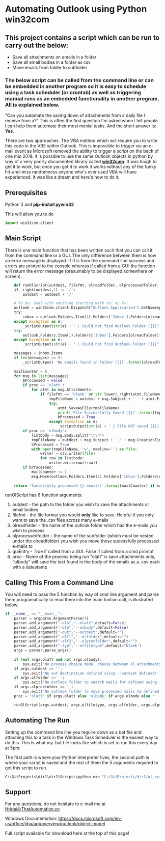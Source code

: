# Automating Outlook using Python win32com
## This project contains a script which can be run to carry out the below:
* Save all attachments on emails in a folder
* Save all email bodies in a folder as csv
* Move emails from folder to subfolder

### The below script can be called from the command line or can be embedded in another program so it is easy to schedule using a task scheduler (or crontab) as well as triggering manual runs as an embedded functionality in another program. All is explained below.

"Can you automate the saving down of attachments from a daily file I receive from x?"
This is often the first question I'm asked when I tell people I can help them automate their most menial tasks. And the short answer is: **Yes**.

There are two approaches. The VBA method which will require you to write this code in the VBE within Outlook. This is impossible to trigger via an e-mail event as Microsoft removed the ability to trigger a script on the back of one mid 2018. It is possible to use the same Outlook objects in python by way of a very poorly documented library called **[win32com](https://docs.microsoft.com/en-us/office/vba/api/overview/outlook/object-model)**. It was tough to get it to work, but once you get it to work it works without any of the funky hit-and-miss randomness anyone who's ever used VBA will have experienced. It was like a dream and here's how to do it.

## Prerequisites
Python 3 and **pip-install pywin32**

This will allow you to do
``` python
import win32com.client
```

## Main Script
There is one main function that has been written such that you can call it from the command line or a GUI. The only difference between them is how an error message is displayed. If It is from the command line success and errors are printed to the console whereas if called from a GUI the function will return the error message (presumably to be displayed somewhere on screen).

``` python
    def runOlScript(outdest, filefmt, olreadfolder, olprocessedfolder, guiEntry, proc):
    if _right(outdest,1) != '/':
        outdest = outdest + '/'

    # To Do: Deal with anything starting with re: or fw:
    outlook = win32com.client.Dispatch("Outlook.Application").GetNamespace("MAPI")
    try:
        inbox = outlook.Folders.Item(1).Folders['Inbox'].Folders[olreadfolder]
    except Exception as e:
        _scriptOutput(str(e) + " | Could not find Outlook Folder [{}]".format(olreadfolder), guiEntry)
    try:
        outlook.Folders.Item(1).Folders['Inbox'].Folders[olreadfolder].Folders[olprocessedfolder]
    except Exception as e:
        _scriptOutput(str(e) + " | Could not find Outlook Folder [{}]".format(olprocessedfolder), guiEntry)

    messages = inbox.Items
    if len(messages) == 0:
        _scriptOutput( 'No emails found in folder [{}]'.format(olreadfolder), guiEntry)
    
    mailCounter = 0
    for msg in list(messages):
        bProcessed = False
        if proc == 'olatt':
            for atmt in msg.Attachments:
                if filefmt == 'blank' or str.lower(_right(atmt.FileName, len(filefmt))) == str.lower(filefmt):
                    tmpFileName = outdest + msg.Subject + '_' + atmt.FileName
                    try:
                        atmt.SaveAsFile(tmpFileName)
                        print('File Successfully Saved [{}]'.format(tmpFileName))
                        bProcessed = True
                    except Exception as e:
                        _scriptOutput(str(e) + ' | File NOT saved [{}]'.format(tmpFileName), guiEntry)
        if proc == 'olbody':
            listbody = msg.Body.split("\r\n")
            tmpFileName = outdest + msg.Subject + '_' + msg.CreationTime.strftime("%Y%m%d") + '.csv'
            bProcessed = True
            with open(tmpFileName, 'w', newline='') as file:
                writer = csv.writer(file)
                for row in listbody:
                    writer.writerow([row])
        if bProcessed:
            mailCounter += 1
            msg.Move(outlook.Folders.Item(1).Folders['Inbox'].Folders[olreadfolder].Folders[olprocessedfolder])
        
    return 'Succesfully processed {} emails!'.format(mailCounter) if mailCounter > 0 else 'No emails processed'
```

runOlScript has 6 function arguments:
1. outdest - the path to the folder you wish to save the attachments or email bodies
2. filefmt - the file format you would **only** like to save. Helpful if you only want to save the .csv files across many e-mails
3. olreadfolder - the name of the outlook folder which has the e-mails you wish to process
4. olprocessedfolder - the name of the subfolder (which must be nested under the olreadfolder) you wish you move these sucessfully processed e-mails to
5. guiEntry - True if called from a GUI. False if called from a cmd prompt
6. proc - Name of the process being run "olatt" is save attachments only, "olbody" will save the text found in the body of the emails as a .csv each with a datestamp

## Calling This From a Command Line
You will need to pass the 5 function by way of cmd line argument and parse them programatically to read them into the main funtion call, is illustrated below.

``` python
if __name__ == "__main__":
    parser = argparse.ArgumentParser()
    parser.add_argument("-ola","--olatt",default=False)
    parser.add_argument("-olb","--olbody",default=False)
    parser.add_argument("-out","--outdest",default="")
    parser.add_argument("-olf1","--olfolder",default="")
    parser.add_argument("-olf2","--olprocfolder",default="")
    parser.add_argument("-typ","--olfiletype",default="blank")
    args = parser.parse_args()
    
    if (not args.olatt and not args.olbody):
        sys.exit('No process choice made, choose between ol attachments saver (--olatt) and ol mail body saver (--olbody)!')
    if args.outdest == '':
        sys.exit('No out destination defined using --outdest defined!')
    if args.olfolder == '':
        sys.exit('No outlook folder to search mails for defined using --olfolder!')
    if args.olprocfolder == '':
        sys.exit('No outlook folder to move processed mails to defined using --olprocfolder!')
    proc = 'olatt' if args.olatt else 'olbody' if args.olbody else ''

    runOlScript(args.outdest, args.olfiletype, args.olfolder, args.olprocfolder, False, proc )
```

## Automating The Run
Setting up the command line line you require down as a bat file and attaching this to a task in the Windows Task Scheduler is the easiest way to do this. This is what my .bat file looks like which is set to run this every day at 5pm:

The first path is where your Python interpreter lives, the second path is where your script is saved and the rest of them the 5 arguments required to get this script to run.

``` bash
C:\GitProjects\dir1\dir2\Scripts\python.exe "C:/GitProjects/dir1/ol_script.py" --olbody True --olfolder CSVTester --olprocfolder CSVTesterProcessed --olfiletype csv --outdest "C:/Users/Username/Documents/CSV OutDir/"
```

## Support
For any questions, do not hesitate to e-mail me at Hridai@ThatAutomation.co

Windows Documentation: https://docs.microsoft.com/en-us/office/vba/api/overview/outlook/object-model

Full script available for download here at the top of this page!
